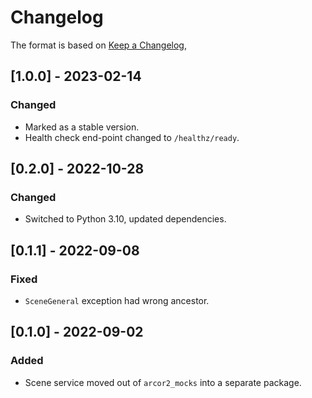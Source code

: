 # Changelog

The format is based on [Keep a Changelog](https://keepachangelog.com/en/1.0.0/),

## [1.0.0] - 2023-02-14

### Changed

- Marked as a stable version.
- Health check end-point changed to `/healthz/ready`.

## [0.2.0] - 2022-10-28

### Changed

- Switched to Python 3.10, updated dependencies.

## [0.1.1] - 2022-09-08

### Fixed

- `SceneGeneral` exception had wrong ancestor.

## [0.1.0] - 2022-09-02

### Added

- Scene service moved out of `arcor2_mocks` into a separate package.